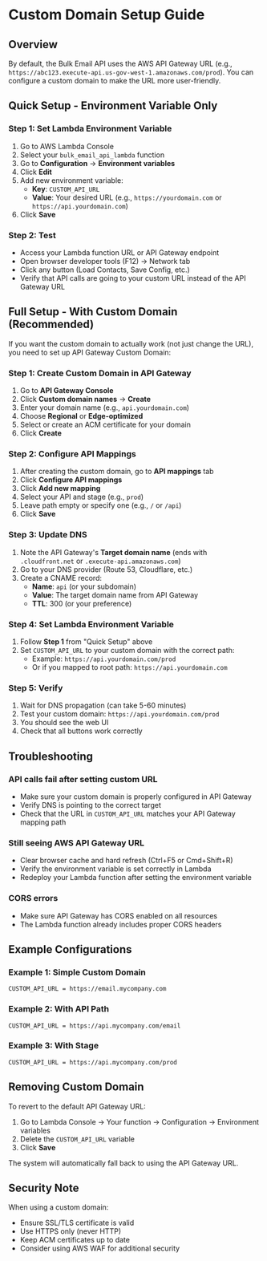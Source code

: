 # Custom Domain Setup Guide

## Overview
By default, the Bulk Email API uses the AWS API Gateway URL (e.g., `https://abc123.execute-api.us-gov-west-1.amazonaws.com/prod`). You can configure a custom domain to make the URL more user-friendly.

## Quick Setup - Environment Variable Only

### Step 1: Set Lambda Environment Variable
1. Go to AWS Lambda Console
2. Select your `bulk_email_api_lambda` function
3. Go to **Configuration** → **Environment variables**
4. Click **Edit**
5. Add new environment variable:
   - **Key**: `CUSTOM_API_URL`
   - **Value**: Your desired URL (e.g., `https://yourdomain.com` or `https://api.yourdomain.com`)
6. Click **Save**

### Step 2: Test
- Access your Lambda function URL or API Gateway endpoint
- Open browser developer tools (F12) → Network tab
- Click any button (Load Contacts, Save Config, etc.)
- Verify that API calls are going to your custom URL instead of the API Gateway URL

## Full Setup - With Custom Domain (Recommended)

If you want the custom domain to actually work (not just change the URL), you need to set up API Gateway Custom Domain:

### Step 1: Create Custom Domain in API Gateway
1. Go to **API Gateway Console**
2. Click **Custom domain names** → **Create**
3. Enter your domain name (e.g., `api.yourdomain.com`)
4. Choose **Regional** or **Edge-optimized**
5. Select or create an ACM certificate for your domain
6. Click **Create**

### Step 2: Configure API Mappings
1. After creating the custom domain, go to **API mappings** tab
2. Click **Configure API mappings**
3. Click **Add new mapping**
4. Select your API and stage (e.g., `prod`)
5. Leave path empty or specify one (e.g., `/` or `/api`)
6. Click **Save**

### Step 3: Update DNS
1. Note the API Gateway's **Target domain name** (ends with `.cloudfront.net` or `.execute-api.amazonaws.com`)
2. Go to your DNS provider (Route 53, Cloudflare, etc.)
3. Create a CNAME record:
   - **Name**: `api` (or your subdomain)
   - **Value**: The target domain name from API Gateway
   - **TTL**: 300 (or your preference)

### Step 4: Set Lambda Environment Variable
1. Follow **Step 1** from "Quick Setup" above
2. Set `CUSTOM_API_URL` to your custom domain with the correct path:
   - Example: `https://api.yourdomain.com/prod`
   - Or if you mapped to root path: `https://api.yourdomain.com`

### Step 5: Verify
1. Wait for DNS propagation (can take 5-60 minutes)
2. Test your custom domain: `https://api.yourdomain.com/prod`
3. You should see the web UI
4. Check that all buttons work correctly

## Troubleshooting

### API calls fail after setting custom URL
- Make sure your custom domain is properly configured in API Gateway
- Verify DNS is pointing to the correct target
- Check that the URL in `CUSTOM_API_URL` matches your API Gateway mapping path

### Still seeing AWS API Gateway URL
- Clear browser cache and hard refresh (Ctrl+F5 or Cmd+Shift+R)
- Verify the environment variable is set correctly in Lambda
- Redeploy your Lambda function after setting the environment variable

### CORS errors
- Make sure API Gateway has CORS enabled on all resources
- The Lambda function already includes proper CORS headers

## Example Configurations

### Example 1: Simple Custom Domain
```
CUSTOM_API_URL = https://email.mycompany.com
```

### Example 2: With API Path
```
CUSTOM_API_URL = https://api.mycompany.com/email
```

### Example 3: With Stage
```
CUSTOM_API_URL = https://api.mycompany.com/prod
```

## Removing Custom Domain

To revert to the default API Gateway URL:
1. Go to Lambda Console → Your function → Configuration → Environment variables
2. Delete the `CUSTOM_API_URL` variable
3. Click **Save**

The system will automatically fall back to using the API Gateway URL.

## Security Note

When using a custom domain:
- Ensure SSL/TLS certificate is valid
- Use HTTPS only (never HTTP)
- Keep ACM certificates up to date
- Consider using AWS WAF for additional security

